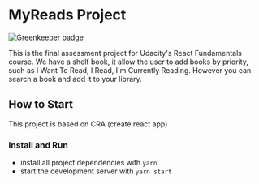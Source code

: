 # MyReads Project

[![Greenkeeper badge](https://badges.greenkeeper.io/xavierartot/books-nanodegree.svg)](https://greenkeeper.io/)

This is the final assessment project for Udacity's React Fundamentals course. 
We have a shelf book, it allow the user to add books by priority, such as
I Want To Read, I Read, I'm Currently Reading.
However you can search a book and add it to your library.

## How to Start
This project is based on CRA (create react app)

### Install and Run
* install all project dependencies with `yarn`
* start the development server with `yarn start`


